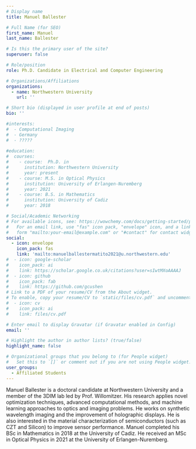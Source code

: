 ```yaml
---
# Display name
title: Manuel Ballester

# Full Name (for SEO)
first_name: Manuel
last_name: Ballester

# Is this the primary user of the site?
superuser: false

# Role/position
role: Ph.D. Candidate in Electrical and Computer Engineering

# Organizations/Affiliations
organizations:
  - name: Northwestern University
    url: ''

# Short bio (displayed in user profile at end of posts)
bio: ''

#interests:
#  - Computational Imaging
#  - Germany
#  - ????? 
  
#education:
#  courses:
#    - course:  Ph.D. in 
#      institution: Northwestern University
#      year: present
#    - course: M.S. in Optical Physics
#      institution: University of Erlangen-Nuremberg
#      year: 2021
#    - course: B.S. in Mathematics
#      institution: University of Cadiz
#      year: 2018

# Social/Academic Networking
# For available icons, see: https://wowchemy.com/docs/getting-started/page-builder/#icons
#   For an email link, use "fas" icon pack, "envelope" icon, and a link in the
#   form "mailto:your-email@example.com" or "#contact" for contact widget.
social:
  - icon: envelope
    icon_pack: fas
    link: 'mailto:manuelballestermatito2021@u.northwestern.edu'
#  - icon: google-scholar
#    icon_pack: ai
#    link: https://scholar.google.co.uk/citations?user=sIwtMXoAAAAJ
#  - icon: github
#    icon_pack: fab
#    link: https://github.com/gcushen
# Link to a PDF of your resume/CV from the About widget.
# To enable, copy your resume/CV to `static/files/cv.pdf` and uncomment the lines below.
#  - icon: cv
#    icon_pack: ai
#    link: files/cv.pdf

# Enter email to display Gravatar (if Gravatar enabled in Config)
email: ''

# Highlight the author in author lists? (true/false)
highlight_name: false

# Organizational groups that you belong to (for People widget)
#   Set this to `[]` or comment out if you are not using People widget.
user_groups:
  - Affiliated Students
---
```

Manuel Ballester is a doctoral candidate at Northwestern University and a member of the 3DIM lab led by Prof. Willomitzer. His research applies novel optimization techniques, advanced computational methods, and machine learning approaches to optics and imaging problems. He works on synthetic wavelength imaging and the improvement of holographic displays. He is also interested in the material characterization of semiconductors (such as CZT and Silicon) to improve sensor performance.
Manuel completed his BSc in Mathematics in 2018 at the University of Cadiz. He received an MSc in Optical Physics in 2021 at the University of Erlangen-Nuremberg.


